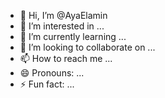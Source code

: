 - 👋 Hi, I’m @AyaElamin
- 👀 I’m interested in ...
- 🌱 I’m currently learning ...
- 💞️ I’m looking to collaborate on ...
- 📫 How to reach me ...
- 😄 Pronouns: ...
- ⚡ Fun fact: ...

<!---
AyaElamin/AyaElamin is a ✨ special ✨ repository because its `README.md` (this file) appears on your GitHub profile.
You can click the Preview link to take a look at your changes.
--->
